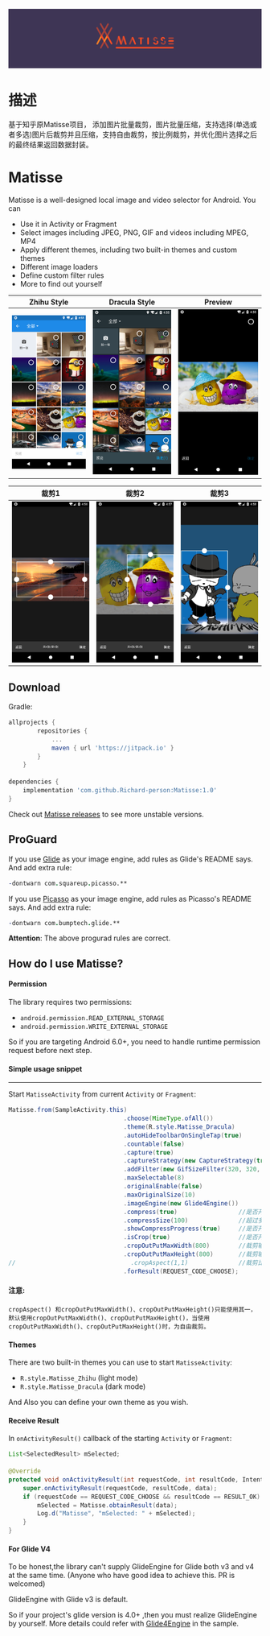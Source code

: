 ![Image](/image/banner.png)

# 描述
基于知乎原Matisse项目， 添加图片批量裁剪，图片批量压缩，支持选择(单选或者多选)图片后裁剪并且压缩，支持自由裁剪，按比例裁剪，并优化图片选择之后的最终结果返回数据封装。

# Matisse
Matisse is a well-designed local image and video selector for Android. You can
- Use it in Activity or Fragment
- Select images including JPEG, PNG, GIF and videos including MPEG, MP4
- Apply different themes, including two built-in themes and custom themes
- Different image loaders
- Define custom filter rules
- More to find out yourself

| Zhihu Style                    | Dracula Style                     | Preview                          |
|:------------------------------:|:---------------------------------:|:--------------------------------:|
|![](image/screenshot_zhihu.png) | ![](image/screenshot_dracula.png) | ![](image/screenshot_preview.png)|

| 裁剪1                           | 裁剪2                              | 裁剪3                            |
|:------------------------------:|:---------------------------------:|:--------------------------------:|
|![](image/crop1.png) | ![](image/crop2.png) | ![](image/crop3.png)|

## Download
Gradle:

```groovy
allprojects {
		repositories {
			...
			maven { url 'https://jitpack.io' }
		}
	}

dependencies {
    implementation 'com.github.Richard-person:Matisse:1.0'
}
```

Check out [Matisse releases](https://github.com/Richard-person/Matisse/releases) to see more unstable versions.

## ProGuard
If you use [Glide](https://github.com/bumptech/glide) as your image engine, add rules as Glide's README says.
And add extra rule:
```pro
-dontwarn com.squareup.picasso.**
```

If you use [Picasso](https://github.com/square/picasso) as your image engine, add rules as Picasso's README says.
And add extra rule:
```pro
-dontwarn com.bumptech.glide.**
```
**Attention**: The above progurad rules are correct.

## How do I use Matisse?
#### Permission
The library requires two permissions:
- `android.permission.READ_EXTERNAL_STORAGE`
- `android.permission.WRITE_EXTERNAL_STORAGE`

So if you are targeting Android 6.0+, you need to handle runtime permission request before next step.

#### Simple usage snippet
------
Start `MatisseActivity` from current `Activity` or `Fragment`:

```java
Matisse.from(SampleActivity.this)
                                .choose(MimeType.ofAll())
                                .theme(R.style.Matisse_Dracula)
                                .autoHideToolbarOnSingleTap(true)
                                .countable(false)
                                .capture(true)
                                .captureStrategy(new CaptureStrategy(true, "com.zhihu.matisse.sample.provider", "test"))
                                .addFilter(new GifSizeFilter(320, 320, 5 * Filter.K * Filter.K))
                                .maxSelectable(8)
                                .originalEnable(false)
                                .maxOriginalSize(10)
                                .imageEngine(new Glide4Engine())
                                .compress(true)                 //是否开启压缩（只支持图片）
                                .compressSize(100)              //超过多少KB才压缩图片
                                .showCompressProgress(true)     //是否开启图片压缩等待提示
                                .isCrop(true)                   //是否开启裁剪
                                .cropOutPutMaxWidth(800)        //裁剪输出最大宽度，单位：px
                                .cropOutPutMaxHeight(800)       //裁剪输出最大高度，单位：px
//                                .cropAspect(1,1)              //裁剪比例
                                .forResult(REQUEST_CODE_CHOOSE);
```

#### 注意:
    cropAspect() 和cropOutPutMaxWidth()、cropOutPutMaxHeight()只能使用其一，默认使用cropOutPutMaxWidth()、cropOutPutMaxHeight()，当使用cropOutPutMaxWidth()、cropOutPutMaxHeight()时，为自由裁剪。


#### Themes
There are two built-in themes you can use to start `MatisseActivity`:
- `R.style.Matisse_Zhihu` (light mode)
- `R.style.Matisse_Dracula` (dark mode)

And Also you can define your own theme as you wish.

#### Receive Result
In `onActivityResult()` callback of the starting `Activity` or `Fragment`:

```java
List<SelectedResult> mSelected;

@Override
protected void onActivityResult(int requestCode, int resultCode, Intent data) {
    super.onActivityResult(requestCode, resultCode, data);
    if (requestCode == REQUEST_CODE_CHOOSE && resultCode == RESULT_OK) {
        mSelected = Matisse.obtainResult(data);
        Log.d("Matisse", "mSelected: " + mSelected);
    }
}
```

#### For Glide V4

To be honest,the library can't supply GlideEngine for Glide both v3 and v4 at the same time. (Anyone who
 have good idea to achieve this. PR is welcomed)

GlideEngine with Glide v3 is default.

So if your project's glide version is 4.0+ ,then you must realize GlideEngine by yourself. More details
could refer with [Glide4Engine](https://github.com/zhihu/Matisse/blob/master/sample/src/main/java/com/zhihu/matisse/sample/Glide4Engine.java) in the sample.

